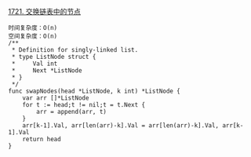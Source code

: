 [1721. 交换链表中的节点](https://leetcode-cn.com/problems/swapping-nodes-in-a-linked-list/)
```golang
时间复杂度：O(n)
空间复杂度：O(n)
/**
 * Definition for singly-linked list.
 * type ListNode struct {
 *     Val int
 *     Next *ListNode
 * }
 */
func swapNodes(head *ListNode, k int) *ListNode {
    var arr []*ListNode
    for t := head;t != nil;t = t.Next {
        arr = append(arr, t)
    }
    arr[k-1].Val, arr[len(arr)-k].Val = arr[len(arr)-k].Val, arr[k-1].Val
    return head
}
```
